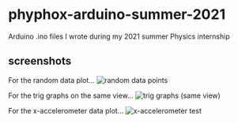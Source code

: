 # phyphox-arduino-summer-2021
Arduino .ino files I wrote during my 2021 summer Physics internship

## screenshots
For the random data plot...
![random data points](https://user-images.githubusercontent.com/81781462/123165695-7508ce80-d46c-11eb-98ce-e437ac9ce44e.jpg)

For the trig graphs on the same view...
![trig graphs (same view)](https://user-images.githubusercontent.com/81781462/123165714-7df9a000-d46c-11eb-8cee-c6439fbced72.jpg)

For the x-accelerometer data plot...
![x-accelerometer test](https://user-images.githubusercontent.com/81781462/123165750-86ea7180-d46c-11eb-8721-3e09e5e0cee6.jpg)


